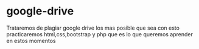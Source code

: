 # google-drive
Trataremos de plagiar google drive los mas posible que sea con esto practicaremos html,css,bootstrap y php que es lo que queremos aprender en estos momentos
